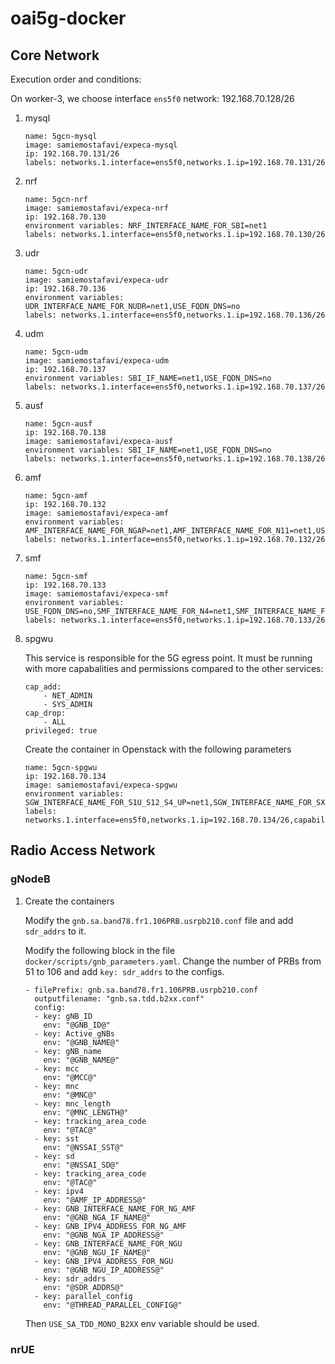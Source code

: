 # oai5g-docker

## Core Network

Execution order and conditions:

On worker-3, we choose interface `ens5f0`
network: 192.168.70.128/26

1. mysql
	```
	name: 5gcn-mysql
	image: samiemostafavi/expeca-mysql
	ip: 192.168.70.131/26
	labels: networks.1.interface=ens5f0,networks.1.ip=192.168.70.131/26
	```
2. nrf
	```
	name: 5gcn-nrf
	image: samiemostafavi/expeca-nrf
	ip: 192.168.70.130
	environment variables: NRF_INTERFACE_NAME_FOR_SBI=net1
	labels: networks.1.interface=ens5f0,networks.1.ip=192.168.70.130/26
	```
3. udr
	```
	name: 5gcn-udr
	image: samiemostafavi/expeca-udr
	ip: 192.168.70.136
	environment variables: UDR_INTERFACE_NAME_FOR_NUDR=net1,USE_FQDN_DNS=no
	labels: networks.1.interface=ens5f0,networks.1.ip=192.168.70.136/26
	```
4. udm
	```
	name: 5gcn-udm
	image: samiemostafavi/expeca-udm
	ip: 192.168.70.137
	environment variables: SBI_IF_NAME=net1,USE_FQDN_DNS=no
	labels: networks.1.interface=ens5f0,networks.1.ip=192.168.70.137/26
	```
5. ausf
	```
	name: 5gcn-ausf
	ip: 192.168.70.138
	image: samiemostafavi/expeca-ausf
	environment variables: SBI_IF_NAME=net1,USE_FQDN_DNS=no
	labels: networks.1.interface=ens5f0,networks.1.ip=192.168.70.138/26
	```
6. amf
	```
	name: 5gcn-amf
	ip: 192.168.70.132
	image: samiemostafavi/expeca-amf
	environment variables: AMF_INTERFACE_NAME_FOR_NGAP=net1,AMF_INTERFACE_NAME_FOR_N11=net1,USE_FQDN_DNS=no
	labels: networks.1.interface=ens5f0,networks.1.ip=192.168.70.132/26
	```
7. smf
	```
	name: 5gcn-smf
	ip: 192.168.70.133
	image: samiemostafavi/expeca-smf
	environment variables: USE_FQDN_DNS=no,SMF_INTERFACE_NAME_FOR_N4=net1,SMF_INTERFACE_NAME_FOR_SBI=net1
	labels: networks.1.interface=ens5f0,networks.1.ip=192.168.70.133/26
	```
8. spgwu
	
	This service is responsible for the 5G egress point. It must be running with more capabalities and permissions compared to the other services:
	```
	cap_add:
	    - NET_ADMIN
	    - SYS_ADMIN
	cap_drop:
	    - ALL
	privileged: true
	```
	Create the container in Openstack with the following parameters
	```
	name: 5gcn-spgwu
	ip: 192.168.70.134
	image: samiemostafavi/expeca-spgwu
	environment variables: SGW_INTERFACE_NAME_FOR_S1U_S12_S4_UP=net1,SGW_INTERFACE_NAME_FOR_SX=net1,PGW_INTERFACE_NAME_FOR_SGI=net1,USE_FQDN_NRF=no
	labels: networks.1.interface=ens5f0,networks.1.ip=192.168.70.134/26,capabilities.privileged=true,capabilities.add.1=NET_ADMIN,capabilities.add.2=SYS_ADMIN,capabilities.drop.1=ALL
	```
	
## Radio Access Network


### gNodeB

1. Create the containers

	Modify the `gnb.sa.band78.fr1.106PRB.usrpb210.conf` file and add `sdr_addrs` to it.

	Modify the following block in the file `docker/scripts/gnb_parameters.yaml`. Change the number of PRBs from 51 to 106 and add `key: sdr_addrs` to the configs.
	
	```
	- filePrefix: gnb.sa.band78.fr1.106PRB.usrpb210.conf
	  outputfilename: "gnb.sa.tdd.b2xx.conf"
	  config:
	  - key: gNB_ID
	    env: "@GNB_ID@"
	  - key: Active_gNBs
	    env: "@GNB_NAME@"
	  - key: gNB_name
	    env: "@GNB_NAME@"
	  - key: mcc
	    env: "@MCC@"
	  - key: mnc
	    env: "@MNC@"
	  - key: mnc_length
	    env: "@MNC_LENGTH@"
	  - key: tracking_area_code
	    env: "@TAC@"
	  - key: sst
	    env: "@NSSAI_SST@"
	  - key: sd
	    env: "@NSSAI_SD@"
	  - key: tracking_area_code
	    env: "@TAC@"
	  - key: ipv4
	    env: "@AMF_IP_ADDRESS@"
	  - key: GNB_INTERFACE_NAME_FOR_NG_AMF
	    env: "@GNB_NGA_IF_NAME@"
	  - key: GNB_IPV4_ADDRESS_FOR_NG_AMF
	    env: "@GNB_NGA_IP_ADDRESS@"
	  - key: GNB_INTERFACE_NAME_FOR_NGU
	    env: "@GNB_NGU_IF_NAME@"
	  - key: GNB_IPV4_ADDRESS_FOR_NGU
	    env: "@GNB_NGU_IP_ADDRESS@"
	  - key: sdr_addrs
	    env: "@SDR_ADDRS@"
	  - key: parallel_config
	    env: "@THREAD_PARALLEL_CONFIG@"
	```	

	Then `USE_SA_TDD_MONO_B2XX` env variable should be used.
	
### nrUE
	

